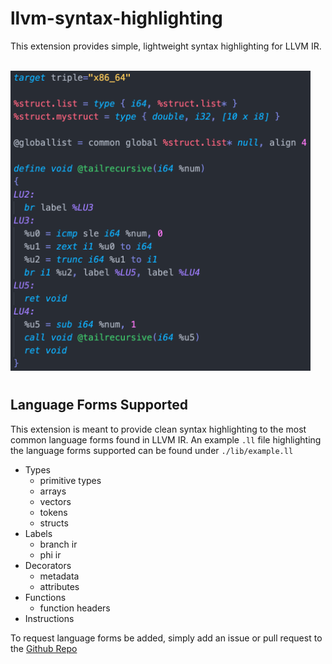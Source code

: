 # llvm-syntax-highlighting

This extension provides simple, lightweight syntax highlighting for LLVM IR.



<br/>
<img src='./lib/llvm_example.png' width='480' height='480'>
<br/>


#
## Language Forms Supported

This extension is meant to provide clean syntax highlighting to the most common language forms found in LLVM IR. An example `.ll` file highlighting the language forms supported can be found under `./lib/example.ll`

* Types
  * primitive types
  * arrays
  * vectors
  * tokens
  * structs
* Labels
  * branch ir
  * phi ir
* Decorators
  * metadata
  * attributes
* Functions
  * function headers
* Instructions

To request language forms be added, simply add an issue or pull request to the [Github Repo](https://github.com/colejcummins/llvm-syntax-highlighting)

